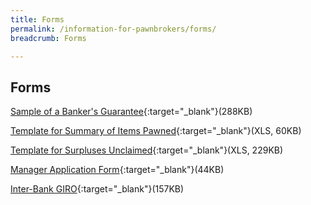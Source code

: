 ```yaml
---
title: Forms
permalink: /information-for-pawnbrokers/forms/
breadcrumb: Forms

---
```




Forms
---

[Sample of a Banker's Guarantee](/files/BGTemplate(revised2Apr2019).pdf){:target="_blank"}(288KB)

[Template for Summary of Items Pawned](/files/Summaryofitemspawned(version2.0)(1Jun2012)(1).xls){:target="_blank"}(XLS, 60KB)

[Template for Surpluses Unclaimed](/files/Surplusesunclaimed(version2.0)(1Jun2012).xls){:target="_blank"}(XLS, 229KB)

[Manager Application Form](/files/page1(1).pdf){:target="_blank"}(44KB)

[Inter-Bank GIRO](/files/PB_03082017_GIROFORM(website_forms).pdf){:target="_blank"}(157KB)
